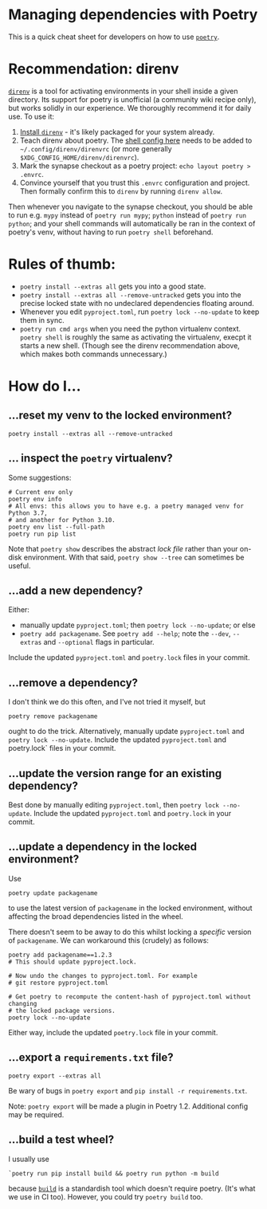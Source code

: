 # Managing dependencies with Poetry

This is a quick cheat sheet for developers on how to use [`poetry`](https://python-poetry.org/).

# Recommendation: direnv

[`direnv`](https://direnv.net/) is a tool for activating environments in your
shell inside a given directory. Its support for poetry is unofficial (a 
community wiki recipe only), but works solidly in our experience. We thoroughly
recommend it for daily use. To use it:

1. [Install `direnv`](https://direnv.net/docs/installation.html) - it's likely
   packaged for your system already.
2. Teach direnv about poetry. The [shell config here](https://github.com/direnv/direnv/wiki/Python#poetry)
   needs to be added to `~/.config/direnv/direnvrc` (or more generally `$XDG_CONFIG_HOME/direnv/direnvrc`).
3. Mark the synapse checkout as a poetry project: `echo layout poetry > .envrc`.
4. Convince yourself that you trust this `.envrc` configuration and project.
   Then formally confirm this to `direnv` by running `direnv allow`.

Then whenever you navigate to the synapse checkout, you should be able to run
e.g. `mypy` instead of `poetry run mypy`; `python` instead of 
`poetry run python`; and your shell commands will automatically be ran in the
context of poetry's venv, without having to run `poetry shell` beforehand.

# Rules of thumb:

- `poetry install --extras all` gets you into a good state.
- `poetry install --extras all --remove-untracked` gets you into the precise 
  locked state with no undeclared dependencies floating around.
- Whenever you edit `pyproject.toml`, run `poetry lock --no-update` to keep them
  in sync.
- `poetry run cmd args` when you need the python virtualenv context.
  `poetry shell` is roughly the same as activating the virtualenv, execpt it
  starts a new shell. (Though see the direnv recommendation above, which makes
  both commands unnecessary.)

# How do I...

## ...reset my venv to the locked environment?

```shell
poetry install --extras all --remove-untracked
```

## ... inspect the `poetry` virtualenv?

Some suggestions:

```shell
# Current env only
poetry env info
# All envs: this allows you to have e.g. a poetry managed venv for Python 3.7,
# and another for Python 3.10.
poetry env list --full-path
poetry run pip list
```

Note that `poetry show` describes the abstract *lock file* rather than your
on-disk environment. With that said, `poetry show --tree` can sometimes be 
useful.


## ...add a new dependency?

Either:
- manually update `pyproject.toml`; then `poetry lock --no-update`; or else
- `poetry add packagename`. See `poetry add --help`; note the `--dev`,
  `--extras` and `--optional` flags in particular.

Include the updated `pyproject.toml` and `poetry.lock` files in your commit.

## ...remove a dependency?

I don't think we do this often, and I've not tried it myself, but

```shell
poetry remove packagename
```

ought to do the trick. Alternatively, manually update `pyproject.toml` and 
`poetry lock --no-update`. Include the updated `pyproject.toml` and poetry.lock`
files in your commit.

## ...update the version range for an existing dependency?

Best done by manually editing `pyproject.toml`, then `poetry lock --no-update`.
Include the updated `pyproject.toml` and `poetry.lock` in your commit.

## ...update a dependency in the locked environment?

Use 

```shell
poetry update packagename
```

to use the latest version of `packagename` in the locked environment, without
affecting the broad dependencies listed in the wheel. 

There doesn't seem to be away to do this whilst locking a _specific_ version of 
`packagename`. We can workaround this (crudely) as follows:

```shell
poetry add packagename==1.2.3
# This should update pyproject.lock.

# Now undo the changes to pyproject.toml. For example
# git restore pyproject.toml

# Get poetry to recompute the content-hash of pyproject.toml without changing
# the locked package versions.
poetry lock --no-update
```

Either way, include the updated `poetry.lock` file in your commit.

## ...export a `requirements.txt` file?

```shell
poetry export --extras all
```

Be wary of bugs in `poetry export` and `pip install -r requirements.txt`.

Note: `poetry export` will be made a plugin in Poetry 1.2. Additional config may
be required.

## ...build a test wheel?

I usually use

```shell
`poetry run pip install build && poetry run python -m build
```

because [`build`](https://github.com/pypa/build) is a standardish tool which 
doesn't require poetry. (It's what we use in CI too). However, you could try
`poetry build` too.
